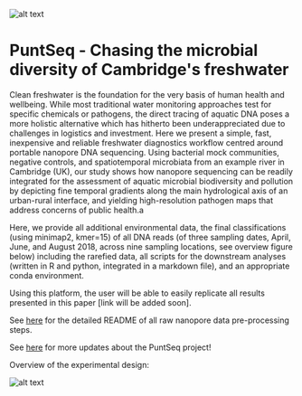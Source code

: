 ![alt text](https://github.com/d-j-k/puntseq/blob/master/figure1.png)


# PuntSeq - Chasing the microbial diversity of Cambridge's freshwater

Clean freshwater is the foundation for the very basis of human health and wellbeing. While most traditional water monitoring approaches test for specific chemicals or pathogens, the direct tracing of aquatic DNA poses a more holistic alternative which has hitherto been underappreciated due to challenges in logistics and investment. Here we present a simple, fast, inexpensive and reliable freshwater diagnostics workflow centred around portable nanopore DNA sequencing. Using  bacterial mock communities, negative controls, and spatiotemporal microbiata from an example river in Cambridge (UK), our study shows how nanopore sequencing can be readily integrated for the assessment of aquatic microbial biodiversity and pollution by depicting fine temporal gradients along the main hydrological axis of an urban-rural interface, and yielding high-resolution pathogen maps that address concerns of public health.a

Here, we provide all additional environmental data, the final classifications (using minimap2, kmer=15)  of all DNA reads (of three sampling dates, April, June, and August 2018, across nine sampling locations, see overview figure below) including the rarefied data, all scripts for the downstream analyses (written in R and python, integrated in a markdown file), and an appropriate conda environment.

Using this platform, the user will be able to easily replicate all results presented in this paper [link will be added soon].

See [here](https://github.com/d-j-k/puntseq/tree/master/analysis) for the detailed README of all raw nanopore data pre-processing steps.

See [here](https://www.puntseq.co.uk/) for more updates about the PuntSeq project!


Overview of the experimental design:

![alt text](https://github.com/d-j-k/puntseq/blob/master/figure2.png)
